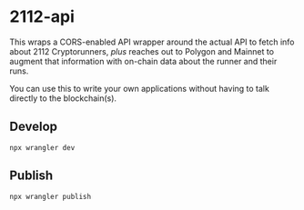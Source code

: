 # 2112-api

This wraps a CORS-enabled API wrapper around the actual API to fetch info
about 2112 Cryptorunners, _plus_ reaches out to Polygon and Mainnet to
augment that information with on-chain data about the runner and their runs.

You can use this to write your own applications without having to talk
directly to the blockchain(s).

## Develop

```
npx wrangler dev
```

## Publish

```
npx wrangler publish
```
